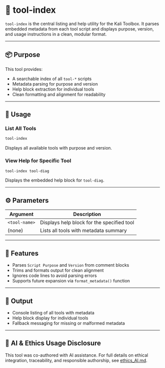 # 🧭 tool-index

`tool-index` is the central listing and help utility for the Kali Toolbox. It parses embedded metadata from each tool script and displays purpose, version, and usage instructions in a clean, modular format.

---

## 📦 Purpose

This tool provides:

- A searchable index of all `tool-*` scripts
- Metadata parsing for purpose and version
- Help block extraction for individual tools
- Clean formatting and alignment for readability

---

## 🚀 Usage

### List All Tools
```bash
tool-index
```
Displays all available tools with purpose and version.

### View Help for Specific Tool
```bash
tool-index tool-diag
```
Displays the embedded help block for `tool-diag`.

---

## ⚙️ Parameters

| Argument        | Description                                      |
|------------------|--------------------------------------------------|
| `<tool-name>`    | Displays help block for the specified tool       |
| (none)           | Lists all tools with metadata summary            |

---

## 🔧 Features

- Parses `Script Purpose` and `Version` from comment blocks
- Trims and formats output for clean alignment
- Ignores code lines to avoid parsing errors
- Supports future expansion via `format_metadata()` function

---

## 📁 Output

- Console listing of all tools with metadata
- Help block display for individual tools
- Fallback messaging for missing or malformed metadata

---

## 🤖 AI & Ethics Usage Disclosure
This tool was co-authored with AI assistance. For full details on ethical integration, traceability, and responsible authorship, see [ethics_AI.md](https://github.com/Mark-a-Hamilton/Mark-a-Hamilton.github.io/blob/main/ethics_AI.md).
